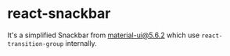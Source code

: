 # react-snackbar

It's a simplified Snackbar from material-ui@5.6.2 which use `react-transition-group` internally.

